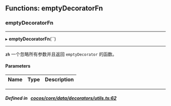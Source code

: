 ## Functions: emptyDecoratorFn

### emptyDecoratorFn


___
▸ **emptyDecoratorFn**(``)
___


**`zh`** 
一个忽略所有参数并且返回 `emptyDecorator` 的函数。




#### Parameters

| Name | Type | Description |
| :------: | :------: | :------: |

___


##### Defined in &nbsp;   [cocos/core/data/decorators/utils.ts:62](https://github.com/cocos-creator/engine/blob/c7bf6b8a9/cocos/core/data/decorators/utils.ts#L62)&nbsp;
